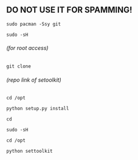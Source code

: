 ## DO NOT USE IT FOR SPAMMING!

```sudo pacman -Ssy git```

```sudo -sH``` 
###### (for root access)

```git clone``` 
###### (repo link of setoolkit)

```cd /opt``` 

```python setup.py install```

```cd```

```sudo -sH```

```cd /opt```

```python settoolkit```


